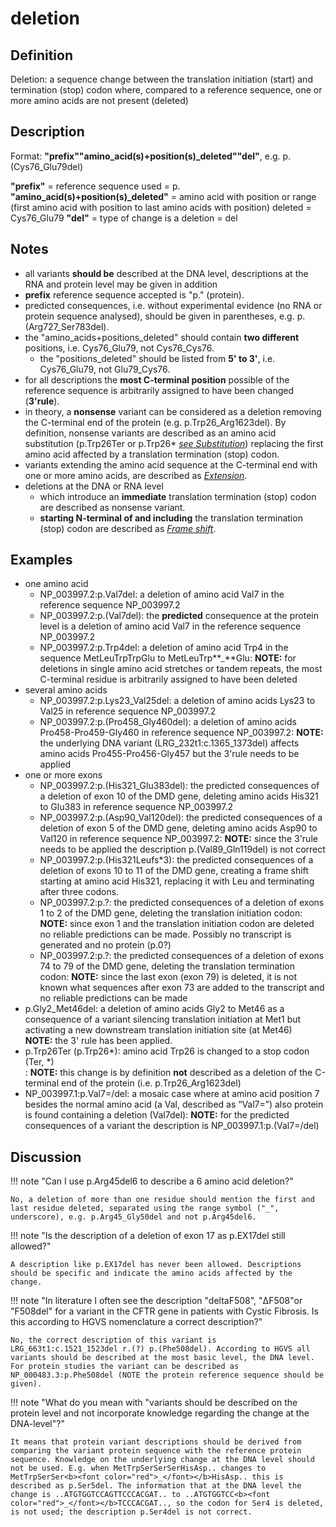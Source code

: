 # deletion

## Definition

Deletion: a sequence change between the translation initiation (start) and termination (stop) codon where, compared to a reference sequence, one or more amino acids are not present (deleted)

## Description

Format:  **"prefix""amino_acid(s)+position(s)\_deleted""del"**,  e.g. p.(Cys76\_Glu79del)

**"prefix"**  =  reference sequence used  =  p.
**"amino_acid(s)+position(s)\_deleted"**  =  amino acid with position or range (first amino acid with position to last amino acids with position) deleted  =  Cys76\_Glu79
**"del"**  =  type of change is a deletion =  del

## Notes

* all variants **should be** described at the DNA level, descriptions at the RNA and protein level may be given in addition
* **prefix** reference sequence accepted is "p." (protein).
* predicted consequences, i.e. without experimental evidence (no RNA or protein sequence analysed), should be given in parentheses, e.g. p.(Arg727\_Ser783del).
* the "amino\_acids+positions\_deleted" should contain **two different** positions, i.e. Cys76\_Glu79, not Cys76\_Cys76.
    * the "positions\_deleted" should be listed from **5' to 3'**, i.e. Cys76\_Glu79, not Glu79\_Cys76.
* for all descriptions the **most C-terminal position** possible of the reference sequence is arbitrarily assigned to have been changed (**3'rule**).
* in theory, a **nonsense** variant can be considered as a deletion removing the C-terminal end of the protein (e.g. p.Trp26\_Arg1623del). By definition, nonsense variants are described as an amino acid substitution (p.Trp26Ter or p.Trp26* [_see Substitution_](/recommendations/protein/variant/substitution)) replacing the first amino acid affected by a translation termination (stop) codon.
* variants extending the amino acid sequence at the C-terminal end with one or more amino acids, are described as [_Extension_](/recommendations/protein/variant/extension).
* deletions at the DNA or RNA level
    * which introduce an **immediate** translation termination (stop) codon are described as nonsense variant.
    * **starting N-terminal of and including** the translation termination (stop) codon are described as [_Frame shift_](/recommendations/protein/variant/frameshift).
## Examples

* one amino acid
    * NP\_003997.2:p.Val7del: a deletion of amino acid Val7 in the reference sequence NP\_003997.2
    * NP\_003997.2:p.(Val7del): the **predicted** consequence at the protein level is a deletion of amino acid Val7 in the reference sequence NP\_003997.2
    * NP\_003997.2:p.Trp4del: a deletion of amino acid Trp4 in the sequence MetLeuTrpTrpGlu to MetLeuTrp**<font color="red">_</font>**Glu: **NOTE:** for deletions in single amino acid stretches or tandem repeats, the most C-terminal residue is arbitrarily assigned to have been deleted    
* several amino acids
    * NP\_003997.2:p.Lys23\_Val25del: a deletion of amino acids Lys23 to Val25 in reference sequence NP\_003997.2
    * NP\_003997.2:p.(Pro458\_Gly460del): a deletion of amino acids Pro458-Pro459-Gly460 in reference sequence NP\_003997.2: **NOTE:** the underlying DNA variant (LRG\_232t1:c.1365\_1373del) affects amino acids Pro455-Pro456-Gly457 but the 3'rule needs to be applied
* one or more exons
    * NP\_003997.2:p.(His321\_Glu383del): the predicted consequences of a deletion of exon 10 of the DMD gene, deleting amino acids His321 to Glu383 in reference sequence NP\_003997.2
    * NP\_003997.2:p.(Asp90\_Val120del): the predicted consequences of a deletion of exon 5 of the DMD gene, deleting amino acids Asp90 to Val120 in reference sequence NP\_003997.2: **NOTE:** since the 3'rule needs to be applied the description p.(Val89\_Gln119del) is not correct
    * NP\_003997.2:p.(His321Leufs\*3): the predicted consequences of a deletion of exons 10 to 11 of the DMD gene, creating a frame shift starting at amino acid His321, replacing it with Leu and terminating after three codons.
    * NP\_003997.2:p.?: the predicted consequences of a deletion of exons 1 to 2 of the DMD gene, deleting the translation initiation codon: **NOTE:** since exon 1 and the translation initiation codon are deleted no reliable predictions can be made. Possibly no transcript is generated and no protein (p.0?)
    * NP\_003997.2:p.?: the predicted consequences of a deletion of exons 74 to 79 of the DMD gene, deleting the translation termination codon: **NOTE:** since the last exon (exon 79) is deleted, it is not known what sequences after exon 73 are added to the transcript and no reliable predictions can be made
* p.Gly2\_Met46del: a deletion of amino acids Gly2 to Met46 as a consequence of a variant silencing translation initiation at Met1 but activating a new downstream translation initiation site (at Met46)<br>
    **NOTE:** the 3' rule has been applied.
* p.Trp26Ter (p.Trp26\*): amino acid Trp26 is changed to a stop codon (Ter, \*)<br>: **NOTE:** this change is by definition **not** described as a deletion of the C-terminal end of the protein (i.e. p.Trp26\_Arg1623del)
* NP\_003997.1:p.Val7=/del: a mosaic case where at amino acid position 7 besides the normal amino acid (a Val, described as “Val7=”) also protein is found containing a deletion (Val7del): **NOTE:** for the predicted consequences of a variant the description is NP\_003997.1:p.(Val7=/del)
## Discussion

!!! note "Can I use p.Arg45del6 to describe a 6 amino acid deletion?"

    No, a deletion of more than one residue should mention the first and last residue deleted, separated using the range symbol ("_", underscore), e.g. p.Arg45_Gly50del and not p.Arg45del6.

!!! note "Is the description of a deletion of exon 17 as p.EX17del still allowed?"

    A description like p.EX17del has never been allowed. Descriptions should be specific and indicate the amino acids affected by the change.

!!! note "In literature I often see the description "deltaF508", "ΔF508"or "F508del" for a variant in the CFTR gene in patients with Cystic Fibrosis. Is this according to HGVS nomenclature a correct description?"

    No, the correct description of this variant is LRG_663t1:c.1521_1523del r.(?) p.(Phe508del). According to HGVS all variants should be described at the most basic level, the DNA level. For protein studies the variant can be described as NP_000483.3:p.Phe508del (NOTE the protein reference sequence should be given).

!!! note "What do you mean with "variants should be described on the protein level and not incorporate knowledge regarding the change at the DNA-level"?"

    It means that protein variant descriptions should be derived from comparing the variant protein sequence with the reference protein sequence. Knowledge on the underlying change at the DNA level should not be used. E.g. when MetTrpSerSerSerHisAsp.. changes to MetTrpSerSer<b><font color="red">_</font></b>HisAsp.. this is described as p.Ser5del. The information that at the DNA level the change is ..ATGTGGTCCAGTTCCCACGAT.. to ..ATGTGGTCC<b><font color="red">_</font></b>TCCCACGAT.., so the codon for Ser4 is deleted, is not used; the description p.Ser4del is not correct.
